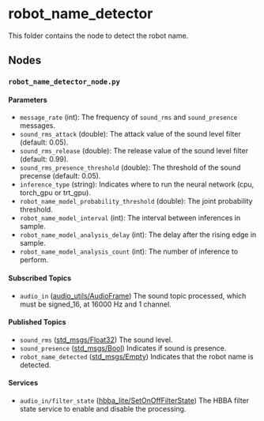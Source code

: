 # robot_name_detector
This folder contains the node to detect the robot name.

## Nodes
### `robot_name_detector_node.py`

#### Parameters
 - `message_rate` (int): The frequency of `sound_rms` and `sound_presence` messages.
 - `sound_rms_attack` (double): The attack value of the sound level filter (default: 0.05).
 - `sound_rms_release` (double): The release value of the sound level filter (default: 0.99).
 - `sound_rms_presence_threshold` (double): The threshold of the sound precense (default: 0.05).
 - `inference_type` (string): Indicates where to run the neural network (cpu, torch_gpu or trt_gpu).
 - `robot_name_model_probability_threshold` (double): The joint probability threshold.
 - `robot_name_model_interval` (int): The interval between inferences in sample.
 - `robot_name_model_analysis_delay` (int): The delay after the rising edge in sample.
 - `robot_name_model_analysis_count` (int): The number of inference to perform.

#### Subscribed Topics
 - `audio_in` ([audio_utils/AudioFrame](https://github.com/introlab/audio_utils/blob/main/msg/AudioFrame.msg)) The sound topic processed, which must be signed_16, at 16000 Hz and 1 channel.

#### Published Topics
 - `sound_rms` ([std_msgs/Float32](http://docs.ros.org/en/noetic/api/std_msgs/html/msg/Float32.html)) The sound level.
 - `sound_presence` ([std_msgs/Bool](http://docs.ros.org/en/noetic/api/std_msgs/html/msg/Bool.html)) Indicates if sound is presence.
 - `robot_name_detected` ([std_msgs/Empty](http://docs.ros.org/en/noetic/api/std_msgs/html/msg/Empty.html)) Indicates that the robot name is detected.

#### Services
 - `audio_in/filter_state` ([hbba_lite/SetOnOffFilterState](../../hbba_lite/srv/SetOnOffFilterState.srv)) The HBBA filter state service to enable and disable the processing.
